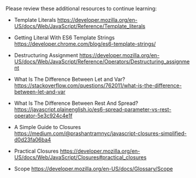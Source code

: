 Please review these additional resources to continue learning:

* Template Literals
https://developer.mozilla.org/en-US/docs/Web/JavaScript/Reference/Template_literals

* Getting Literal With ES6 Template Strings
https://developer.chrome.com/blog/es6-template-strings/

* Destructuring Assignment
https://developer.mozilla.org/en-US/docs/Web/JavaScript/Reference/Operators/Destructuring_assignment


* What Is The Difference Between Let and Var?  
https://stackoverflow.com/questions/762011/what-is-the-difference-between-let-and-var


* What Is The Difference Between Rest And Spread?
https://javascript.plainenglish.io/es6-spread-parameter-vs-rest-operator-5e3c924c4e1f

* A Simple Guide to Closures
https://medium.com/@prashantramnyc/javascript-closures-simplified-d0d23fa06ba4

* Practical Closures
https://developer.mozilla.org/en-US/docs/Web/JavaScript/Closures#practical_closures


* Scope
https://developer.mozilla.org/en-US/docs/Glossary/Scope
